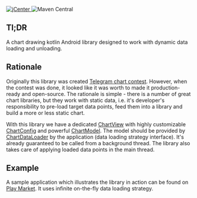 [ ![jCenter](https://api.bintray.com/packages/denis-zhdanov/harmonysoft.tech/leonardo/images/download.svg) ](https://bintray.com/denis-zhdanov/harmonysoft.tech/leonardo/_latestVersion)
![Maven Central](https://img.shields.io/maven-central/v/tech.harmonysoft/leonardo)

## Tl;DR

A chart drawing kotlin Android library designed to work with dynamic data loading and unloading.

## Rationale

Originally this library was created [Telegram chart contest](https://t.me/contest/7). However, when the contest was done, it looked like it was worth to made it production-ready and open-source. The rationale is simple - there is a number of great chart libraries, but they work with static data, i.e. it's developer's responsibility to pre-load target data points, feed them into a library and build a more or less static chart.

With this library we have a dedicated [ChartView](library/src/main/kotlin/tech/harmonysoft/oss/leonardo/view/chart/ChartView.kt) with highly customizable [ChartConfig](library/src/main/kotlin/tech/harmonysoft/oss/leonardo/model/config/chart/ChartConfigBuilder.kt) and powerful [ChartModel](library/src/main/kotlin/tech/harmonysoft/oss/leonardo/model/runtime/ChartModel.kt). The model should be provided by [ChartDataLoader](library/src/main/kotlin/tech/harmonysoft/oss/leonardo/model/data/ChartDataLoader.kt) by the application (data loading strategy interface). It's already guaranteed to be called from a background thread. The library also takes care of applying loaded data points in the main thread.

## Example

A sample application which illustrates the library in action can be found on [Play Market](TBD). It uses infinite on-the-fly data loading strategy.